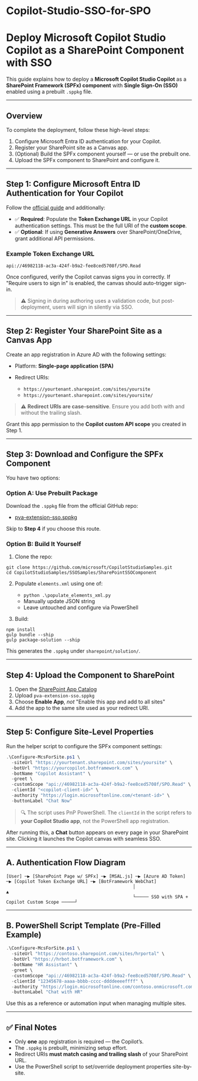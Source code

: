 # Copilot-Studio-SSO-for-SPO

# Deploy Microsoft Copilot Studio Copilot as a SharePoint Component with SSO

This guide explains how to deploy a **Microsoft Copilot Studio Copilot** as a **SharePoint Framework (SPFx) component** with **Single Sign-On (SSO)** enabled using a prebuilt `.sppkg` file.

---

## Overview

To complete the deployment, follow these high-level steps:

1. Configure Microsoft Entra ID authentication for your Copilot.
2. Register your SharePoint site as a Canvas app.
3. (Optional) Build the SPFx component yourself — or use the prebuilt one.
4. Upload the SPFx component to SharePoint and configure it.

---

## Step 1: Configure Microsoft Entra ID Authentication for Your Copilot

Follow the [official guide](https://learn.microsoft.com/en-us/power-virtual-agents/configure-user-authentication) and additionally:

* ✅ **Required**: Populate the **Token Exchange URL** in your Copilot authentication settings. This must be the full URI of the **custom scope**.
* ✅ **Optional**: If using **Generative Answers** over SharePoint/OneDrive, grant additional API permissions.

### Example Token Exchange URL

```
api://46982118-ac3a-424f-b9a2-fee8ced5708f/SPO.Read
```

Once configured, verify the Copilot canvas signs you in correctly. If "Require users to sign in" is enabled, the canvas should auto-trigger sign-in.

> ⚠️ Signing in during authoring uses a validation code, but post-deployment, users will sign in silently via SSO.

---

## Step 2: Register Your SharePoint Site as a Canvas App

Create an app registration in Azure AD with the following settings:

* Platform: **Single-page application (SPA)**
* Redirect URIs:

  * `https://yourtenant.sharepoint.com/sites/yoursite`
  * `https://yourtenant.sharepoint.com/sites/yoursite/`

> ⚠️ **Redirect URIs are case-sensitive**. Ensure you add both with and without the trailing slash.

Grant this app permission to the **Copilot custom API scope** you created in Step 1.

---

## Step 3: Download and Configure the SPFx Component

You have two options:

### Option A: Use Prebuilt Package

Download the `.sppkg` file from the official GitHub repo:

* [pva-extension-sso.sppkg](https://github.com/microsoft/CopilotStudioSamples/blob/main/SSOSamples/SharePointSSOComponent/sharepoint/solution/pva-extension-sso.sppkg)

Skip to **Step 4** if you choose this route.

### Option B: Build It Yourself

1. Clone the repo:

```
git clone https://github.com/microsoft/CopilotStudioSamples.git
cd CopilotStudioSamples/SSOSamples/SharePointSSOComponent
```

2. Populate `elements.xml` using one of:

   * `python .\populate_elements_xml.py`
   * Manually update JSON string
   * Leave untouched and configure via PowerShell
3. Build:

```
npm install
gulp bundle --ship
gulp package-solution --ship
```

This generates the `.sppkg` under `sharepoint/solution/`.

---

## Step 4: Upload the Component to SharePoint

1. Open the [SharePoint App Catalog](https://admin.microsoft.com/)
2. Upload `pva-extension-sso.sppkg`
3. Choose **Enable App**, *not* "Enable this app and add to all sites"
4. Add the app to the same site used as your redirect URI.

---

## Step 5: Configure Site-Level Properties

Run the helper script to configure the SPFx component settings:

```powershell
.\Configure-McsForSite.ps1 \ 
  -siteUrl "https://yourtenant.sharepoint.com/sites/yoursite" \ 
  -botUrl "https://yourcopilot.botframework.com" \ 
  -botName "Copilot Assistant" \ 
  -greet \ 
  -customScope "api://46982118-ac3a-424f-b9a2-fee8ced5708f/SPO.Read" \ 
  -clientId "<copilot-client-id>" \ 
  -authority "https://login.microsoftonline.com/<tenant-id>" \ 
  -buttonLabel "Chat Now"
```

> 🔍 The script uses PnP PowerShell. The `clientId` in the script refers to **your Copilot Studio app**, not the PowerShell app registration.

After running this, a **Chat** button appears on every page in your SharePoint site. Clicking it launches the Copilot canvas with seamless SSO.

---

## A. Authentication Flow Diagram

```text
[User] ─▶ [SharePoint Page w/ SPFx] ─▶ [MSAL.js] ─▶ [Azure AD Token] ─▶ [Copilot Token Exchange URL] ─▶ [BotFramework WebChat]
                                                │                                 ▲
                                                └───── SSO with SPA + Copilot Custom Scope ─────┘
```

---

## B. PowerShell Script Template (Pre-Filled Example)

```powershell
.\Configure-McsForSite.ps1 \ 
  -siteUrl "https://contoso.sharepoint.com/sites/hrportal" \ 
  -botUrl "https://hrbot.botframework.com" \ 
  -botName "HR Assistant" \ 
  -greet \ 
  -customScope "api://46982118-ac3a-424f-b9a2-fee8ced5708f/SPO.Read" \ 
  -clientId "12345678-aaaa-bbbb-cccc-ddddeeeeffff" \ 
  -authority "https://login.microsoftonline.com/contoso.onmicrosoft.com" \ 
  -buttonLabel "Chat with HR"
```

Use this as a reference or automation input when managing multiple sites.

---

## ✅ Final Notes

* Only **one** app registration is required — the Copilot’s.
* The `.sppkg` is prebuilt, minimizing setup effort.
* Redirect URIs **must match casing and trailing slash** of your SharePoint URL.
* Use the PowerShell script to set/override deployment properties site-by-site.
